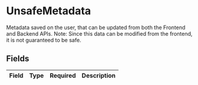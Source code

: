 # UnsafeMetadata

Metadata saved on the user, that can be updated from both the Frontend and Backend APIs.
Note: Since this data can be modified from the frontend, it is not guaranteed to be safe.


## Fields

| Field       | Type        | Required    | Description |
| ----------- | ----------- | ----------- | ----------- |